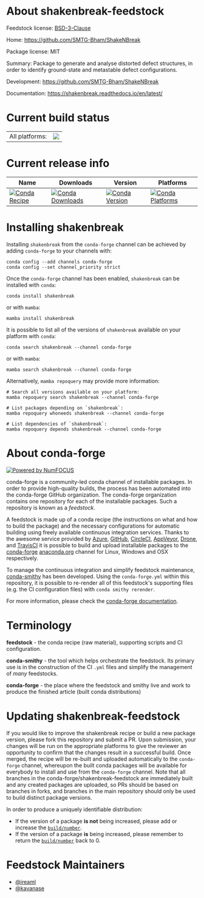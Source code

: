 About shakenbreak-feedstock
===========================

Feedstock license: [BSD-3-Clause](https://github.com/conda-forge/shakenbreak-feedstock/blob/main/LICENSE.txt)

Home: https://github.com/SMTG-Bham/ShakeNBreak

Package license: MIT

Summary: Package to generate and analyse distorted defect structures, in order to identify ground-state and metastable defect configurations.

Development: https://github.com/SMTG-Bham/ShakeNBreak

Documentation: https://shakenbreak.readthedocs.io/en/latest/

Current build status
====================


<table><tr><td>All platforms:</td>
    <td>
      <a href="https://dev.azure.com/conda-forge/feedstock-builds/_build/latest?definitionId=18422&branchName=main">
        <img src="https://dev.azure.com/conda-forge/feedstock-builds/_apis/build/status/shakenbreak-feedstock?branchName=main">
      </a>
    </td>
  </tr>
</table>

Current release info
====================

| Name | Downloads | Version | Platforms |
| --- | --- | --- | --- |
| [![Conda Recipe](https://img.shields.io/badge/recipe-shakenbreak-green.svg)](https://anaconda.org/conda-forge/shakenbreak) | [![Conda Downloads](https://img.shields.io/conda/dn/conda-forge/shakenbreak.svg)](https://anaconda.org/conda-forge/shakenbreak) | [![Conda Version](https://img.shields.io/conda/vn/conda-forge/shakenbreak.svg)](https://anaconda.org/conda-forge/shakenbreak) | [![Conda Platforms](https://img.shields.io/conda/pn/conda-forge/shakenbreak.svg)](https://anaconda.org/conda-forge/shakenbreak) |

Installing shakenbreak
======================

Installing `shakenbreak` from the `conda-forge` channel can be achieved by adding `conda-forge` to your channels with:

```
conda config --add channels conda-forge
conda config --set channel_priority strict
```

Once the `conda-forge` channel has been enabled, `shakenbreak` can be installed with `conda`:

```
conda install shakenbreak
```

or with `mamba`:

```
mamba install shakenbreak
```

It is possible to list all of the versions of `shakenbreak` available on your platform with `conda`:

```
conda search shakenbreak --channel conda-forge
```

or with `mamba`:

```
mamba search shakenbreak --channel conda-forge
```

Alternatively, `mamba repoquery` may provide more information:

```
# Search all versions available on your platform:
mamba repoquery search shakenbreak --channel conda-forge

# List packages depending on `shakenbreak`:
mamba repoquery whoneeds shakenbreak --channel conda-forge

# List dependencies of `shakenbreak`:
mamba repoquery depends shakenbreak --channel conda-forge
```


About conda-forge
=================

[![Powered by
NumFOCUS](https://img.shields.io/badge/powered%20by-NumFOCUS-orange.svg?style=flat&colorA=E1523D&colorB=007D8A)](https://numfocus.org)

conda-forge is a community-led conda channel of installable packages.
In order to provide high-quality builds, the process has been automated into the
conda-forge GitHub organization. The conda-forge organization contains one repository
for each of the installable packages. Such a repository is known as a *feedstock*.

A feedstock is made up of a conda recipe (the instructions on what and how to build
the package) and the necessary configurations for automatic building using freely
available continuous integration services. Thanks to the awesome service provided by
[Azure](https://azure.microsoft.com/en-us/services/devops/), [GitHub](https://github.com/),
[CircleCI](https://circleci.com/), [AppVeyor](https://www.appveyor.com/),
[Drone](https://cloud.drone.io/welcome), and [TravisCI](https://travis-ci.com/)
it is possible to build and upload installable packages to the
[conda-forge](https://anaconda.org/conda-forge) [anaconda.org](https://anaconda.org/)
channel for Linux, Windows and OSX respectively.

To manage the continuous integration and simplify feedstock maintenance,
[conda-smithy](https://github.com/conda-forge/conda-smithy) has been developed.
Using the ``conda-forge.yml`` within this repository, it is possible to re-render all of
this feedstock's supporting files (e.g. the CI configuration files) with ``conda smithy rerender``.

For more information, please check the [conda-forge documentation](https://conda-forge.org/docs/).

Terminology
===========

**feedstock** - the conda recipe (raw material), supporting scripts and CI configuration.

**conda-smithy** - the tool which helps orchestrate the feedstock.
                   Its primary use is in the construction of the CI ``.yml`` files
                   and simplify the management of *many* feedstocks.

**conda-forge** - the place where the feedstock and smithy live and work to
                  produce the finished article (built conda distributions)


Updating shakenbreak-feedstock
==============================

If you would like to improve the shakenbreak recipe or build a new
package version, please fork this repository and submit a PR. Upon submission,
your changes will be run on the appropriate platforms to give the reviewer an
opportunity to confirm that the changes result in a successful build. Once
merged, the recipe will be re-built and uploaded automatically to the
`conda-forge` channel, whereupon the built conda packages will be available for
everybody to install and use from the `conda-forge` channel.
Note that all branches in the conda-forge/shakenbreak-feedstock are
immediately built and any created packages are uploaded, so PRs should be based
on branches in forks, and branches in the main repository should only be used to
build distinct package versions.

In order to produce a uniquely identifiable distribution:
 * If the version of a package **is not** being increased, please add or increase
   the [``build/number``](https://docs.conda.io/projects/conda-build/en/latest/resources/define-metadata.html#build-number-and-string).
 * If the version of a package **is** being increased, please remember to return
   the [``build/number``](https://docs.conda.io/projects/conda-build/en/latest/resources/define-metadata.html#build-number-and-string)
   back to 0.

Feedstock Maintainers
=====================

* [@ireaml](https://github.com/ireaml/)
* [@kavanase](https://github.com/kavanase/)


